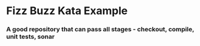 # Fizz Buzz Kata Example

### A good repository that can pass all stages - checkout, compile, unit tests, sonar